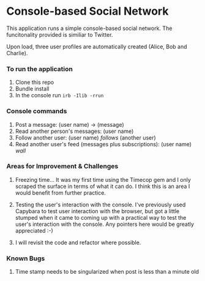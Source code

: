 # Console-based Social Network

This application runs a simple console-based social network. The funcitonality provided is similiar to Twitter.

Upon load, three user profiles are automatically created (Alice, Bob and Charlie).


### To run the application

1. Clone this repo
2. Bundle install
3. In the console run `irb -Ilib -rrun`

### Console commands

1. Post a message: (user name) -> (message)
2. Read another person's messages: (user name)
3. Follow another user: (user name) <em>follows</em> (another user)
4. Read another user's feed (messages plus subscriptions): (user name) <em>wall</em>

### Areas for Improvement & Challenges

1. Freezing time... It was my first time using the Timecop gem and I only scraped the surface in terms of what it can do. I think this is an area I would benefit from further practice. 

2. Testing the user's interaction with the console. I've previously used Capybara to test user interaction with the browser, but got a little stumped when it came to coming up with a practical way to test the user's interaction with the console. Any pointers here would be greatly appreciated :-)

3. I will revisit the code and refactor where possible.


### Known Bugs
1. Time stamp needs to be singularized when post is less than a minute old




